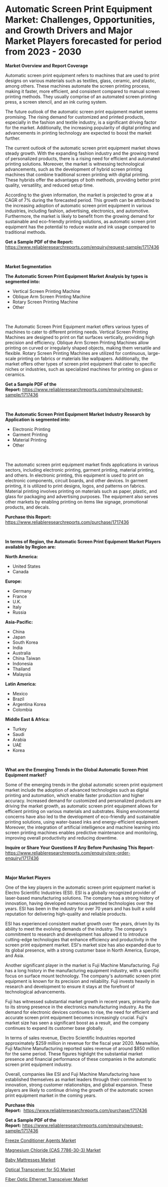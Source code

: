 <p><h1>Automatic Screen Print Equipment Market: Challenges, Opportunities, and Growth Drivers and Major Market Players forecasted for period from 2023 - 2030</h1></p><p><strong>Market Overview and Report Coverage</strong></p>
<p><p>Automatic screen print equipment refers to machines that are used to print designs on various materials such as textiles, glass, ceramic, and plastic, among others. These machines automate the screen printing process, making it faster, more efficient, and consistent compared to manual screen printing methods. They usually comprise of an automated screen printing press, a screen stencil, and an ink curing system.</p><p>The future outlook of the automatic screen print equipment market seems promising. The rising demand for customized and printed products, especially in the fashion and textile industry, is a significant driving factor for the market. Additionally, the increasing popularity of digital printing and advancements in printing technology are expected to boost the market further.</p><p>The current outlook of the automatic screen print equipment market shows steady growth. With the expanding fashion industry and the growing trend of personalized products, there is a rising need for efficient and automated printing solutions. Moreover, the market is witnessing technological advancements, such as the development of hybrid screen printing machines that combine traditional screen printing with digital printing. These hybrids offer the advantages of both methods, providing better print quality, versatility, and reduced setup time.</p><p>According to the given information, the market is projected to grow at a CAGR of 7% during the forecasted period. This growth can be attributed to the increasing adoption of automatic screen print equipment in various industries, including fashion, advertising, electronics, and automotive. Furthermore, the market is likely to benefit from the growing demand for sustainable and eco-friendly printing solutions, as automatic screen print equipment has the potential to reduce waste and ink usage compared to traditional methods.</p></p>
<p><strong>Get a Sample PDF of the Report:</strong> <a href="https://www.reliableresearchreports.com/enquiry/request-sample/1717436">https://www.reliableresearchreports.com/enquiry/request-sample/1717436</a></p>
<p>&nbsp;</p>
<p><strong>Market Segmentation</strong></p>
<p><strong>The Automatic Screen Print Equipment Market Analysis by types is segmented into:</strong></p>
<p><ul><li>Vertical Screen Printing Machine</li><li>Oblique Arm Screen Printing Machine</li><li>Rotary Screen Printing Machine</li><li>Other</li></ul></p>
<p>&nbsp;</p>
<p><p>The Automatic Screen Print Equipment market offers various types of machines to cater to different printing needs. Vertical Screen Printing Machines are designed to print on flat surfaces vertically, providing high precision and efficiency. Oblique Arm Screen Printing Machines allow printing on curved or irregularly shaped objects, making them versatile and flexible. Rotary Screen Printing Machines are utilized for continuous, large-scale printing on fabrics or materials like wallpapers. Additionally, the market offers other types of screen print equipment that cater to specific niches or industries, such as specialized machines for printing on glass or ceramics.</p></p>
<p><strong>Get a Sample PDF of the Report:</strong>&nbsp;<a href="https://www.reliableresearchreports.com/enquiry/request-sample/1717436">https://www.reliableresearchreports.com/enquiry/request-sample/1717436</a></p>
<p>&nbsp;</p>
<p><strong>The Automatic Screen Print Equipment Market Industry Research by Application is segmented into:</strong></p>
<p><ul><li>Electronic Printing</li><li>Garment Printing</li><li>Material Printing</li><li>Other</li></ul></p>
<p>&nbsp;</p>
<p><p>The automatic screen print equipment market finds applications in various sectors, including electronic printing, garment printing, material printing, and others. In electronic printing, this equipment is used to print on electronic components, circuit boards, and other devices. In garment printing, it is utilized to print designs, logos, and patterns on fabrics. Material printing involves printing on materials such as paper, plastic, and glass for packaging and advertising purposes. The equipment also serves other markets by enabling printing on items like signage, promotional products, and decals.</p></p>
<p><strong>Purchase this Report:</strong>&nbsp; <a href="https://www.reliableresearchreports.com/purchase/1717436">https://www.reliableresearchreports.com/purchase/1717436</a></p>
<p>&nbsp;</p>
<p><strong>In terms of Region, the Automatic Screen Print Equipment Market Players available by Region are:</strong></p>
<p>
    <p> <strong> North America: </strong>
        <ul>
            <li>United States</li>
            <li>Canada</li>
        </ul>
        </p> 
    <p> <strong> Europe: </strong>
        <ul>
            <li>Germany</li>
            <li>France</li>
            <li>U.K.</li>
            <li>Italy</li>
            <li>Russia</li>
        </ul>
        </p> 
    <p> <strong> Asia-Pacific: </strong>
        <ul>
            <li>China</li>
            <li>Japan</li>
            <li>South Korea</li>
            <li>India</li>
            <li>Australia</li>
            <li>China Taiwan</li>
            <li>Indonesia</li>
            <li>Thailand</li>
            <li>Malaysia</li>
        </ul>
        </p> 
    <p> <strong> Latin America: </strong>
        <ul>
            <li>Mexico</li>
            <li>Brazil</li>
            <li>Argentina Korea</li>
            <li>Colombia</li>
        </ul>
        </p> 
    <p> <strong> Middle East & Africa: </strong>
        <ul>
            <li>Turkey</li>
            <li>Saudi</li>
            <li>Arabia</li>
            <li>UAE</li>
            <li>Korea</li>
        </ul>
    </p>
    </p>
<p>&nbsp;</p>
<p><strong>What are the Emerging Trends in the Global Automatic Screen Print Equipment market?</strong></p>
<p><p>Some of the emerging trends in the global automatic screen print equipment market include the adoption of advanced technologies such as digital printing and automation, which enable faster production and higher accuracy. Increased demand for customized and personalized products are driving the market growth, as automatic screen print equipment allows for efficient printing on various materials and substrates. Rising environmental concerns have also led to the development of eco-friendly and sustainable printing solutions, using water-based inks and energy-efficient equipment. Moreover, the integration of artificial intelligence and machine learning into screen printing machines enables predictive maintenance and monitoring, improving overall productivity and reducing downtime.</p></p>
<p><strong>Inquire or Share Your Questions If Any Before Purchasing This Report</strong>- <a href="https://www.reliableresearchreports.com/enquiry/pre-order-enquiry/1717436">https://www.reliableresearchreports.com/enquiry/pre-order-enquiry/1717436</a></p>
<p>&nbsp;</p>
<p><strong>Major Market Players</strong></p>
<p><p>One of the key players in the automatic screen print equipment market is Electro Scientific Industries (ESI). ESI is a globally recognized provider of laser-based manufacturing solutions. The company has a strong history of innovation, having developed numerous patented technologies over the years. ESI has been in the industry for over 70 years and has built a solid reputation for delivering high-quality and reliable products.</p><p>ESI has experienced consistent market growth over the years, driven by its ability to meet the evolving demands of the industry. The company's commitment to research and development has allowed it to introduce cutting-edge technologies that enhance efficiency and productivity in the screen print equipment market. ESI's market size has also expanded due to its global presence, with a strong customer base in North America, Europe, and Asia.</p><p>Another significant player in the market is Fuji Machine Manufacturing. Fuji has a long history in the manufacturing equipment industry, with a specific focus on surface mount technology. The company's automatic screen print equipment is known for its precision and reliability. Fuji invests heavily in research and development to ensure it stays at the forefront of technological advancements.</p><p>Fuji has witnessed substantial market growth in recent years, primarily due to its strong presence in the electronics manufacturing industry. As the demand for electronic devices continues to rise, the need for efficient and accurate screen print equipment becomes increasingly crucial. Fuji's market size has seen a significant boost as a result, and the company continues to expand its customer base globally.</p><p>In terms of sales revenue, Electro Scientific Industries reported approximately $259 million in revenue for the fiscal year 2020. Meanwhile, Fuji Machine Manufacturing reported sales revenue of around $850 million for the same period. These figures highlight the substantial market presence and financial performance of these companies in the automatic screen print equipment industry.</p><p>Overall, companies like ESI and Fuji Machine Manufacturing have established themselves as market leaders through their commitment to innovation, strong customer relationships, and global expansion. These players are likely to continue driving the growth of the automatic screen print equipment market in the coming years.</p></p>
<p><strong>Purchase this Report:</strong>&nbsp;&nbsp;<a href="https://www.reliableresearchreports.com/purchase/1717436">https://www.reliableresearchreports.com/purchase/1717436</a></p>
<p></p>
<p><strong>Get a Sample PDF of the Report:</strong>&nbsp;<a href="https://www.reliableresearchreports.com/enquiry/request-sample/1717436">https://www.reliableresearchreports.com/enquiry/request-sample/1717436</a></p>
<p><p><a href="https://github.com/luckyshygirl/Market-Research-Report-List-1/blob/main/freeze-conditioner-agents-market.md">Freeze Conditioner Agents Market</a></p><p><a href="https://github.com/vimar16th/Market-Research-Report-List-1/blob/main/magnesium-chloride-cas-7786-30-3-market.md">Magnesium Chloride (CAS 7786-30-3) Market</a></p><p><a href="https://www.linkedin.com/pulse/baby-mattresses-market-share-amp-new-trends-analysis-report/">Baby Mattresses Market</a></p><p><a href="https://medium.com/@mikemonahan1944/optical-transceiver-for-5g-market-comprehensive-assessment-by-type-application-and-geography-3353db029d39">Optical Transceiver for 5G Market</a></p><p><a href="https://medium.com/@elianehilll2023/fiber-optic-ethernet-transceiver-market-trends-and-market-analysis-forecasted-for-period-2023-2030-6426aa544cfc">Fiber Optic Ethernet Transceiver Market</a></p></p>